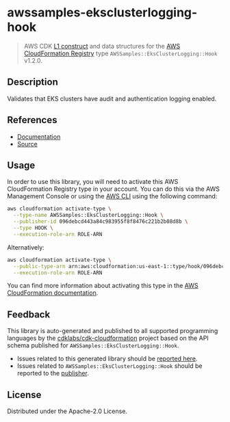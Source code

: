 # awssamples-eksclusterlogging-hook

> AWS CDK [L1 construct] and data structures for the [AWS CloudFormation Registry] type `AWSSamples::EksClusterLogging::Hook` v1.2.0.

[L1 construct]: https://docs.aws.amazon.com/cdk/latest/guide/constructs.html
[AWS CloudFormation Registry]: https://docs.aws.amazon.com/AWSCloudFormation/latest/UserGuide/registry.html

## Description

Validates that EKS clusters have audit and authentication logging enabled.

## References

* [Documentation](https://github.com/aws-cloudformation/aws-cloudformation-samples/blob/main/hooks/python-hooks/eks-cluster-logging/README.md)
* [Source](https://github.com/aws-cloudformation/aws-cloudformation-samples/tree/main/hooks/python-hooks/eks-cluster-logging)

## Usage

In order to use this library, you will need to activate this AWS CloudFormation Registry type in your account. You can do this via the AWS Management Console or using the [AWS CLI](https://aws.amazon.com/cli/) using the following command:

```sh
aws cloudformation activate-type \
  --type-name AWSSamples::EksClusterLogging::Hook \
  --publisher-id 096debcd443a84c983955f8f8476c221b2b08d8b \
  --type HOOK \
  --execution-role-arn ROLE-ARN
```

Alternatively:

```sh
aws cloudformation activate-type \
  --public-type-arn arn:aws:cloudformation:us-east-1::type/hook/096debcd443a84c983955f8f8476c221b2b08d8b/AWSSamples-EksClusterLogging-Hook \
  --execution-role-arn ROLE-ARN
```

You can find more information about activating this type in the [AWS CloudFormation documentation](https://docs.aws.amazon.com/AWSCloudFormation/latest/UserGuide/registry-public.html).

## Feedback

This library is auto-generated and published to all supported programming languages by the [cdklabs/cdk-cloudformation] project based on the API schema published for `AWSSamples::EksClusterLogging::Hook`.

* Issues related to this generated library should be [reported here](https://github.com/cdklabs/cdk-cloudformation/issues/new?title=Issue+with+%40cdk-cloudformation%2Fawssamples-eksclusterlogging-hook+v1.2.0).
* Issues related to `AWSSamples::EksClusterLogging::Hook` should be reported to the [publisher](https://github.com/aws-cloudformation/aws-cloudformation-samples/blob/main/hooks/python-hooks/eks-cluster-logging/README.md).

[cdklabs/cdk-cloudformation]: https://github.com/cdklabs/cdk-cloudformation

## License

Distributed under the Apache-2.0 License.
